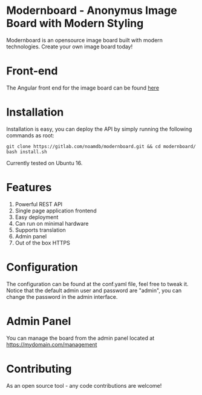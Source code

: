 # Modernboard - Anonymus Image Board with Modern Styling 
Modernboard is an opensource image board built with modern technologies.
Create your own image board today!

# Front-end
The Angular front end for the image board can be found [here](https://github.com/noamdb/modernboard-ui) 

# Installation
Installation is easy, you can deploy the API by simply running the following commands as root: 
```
git clone https://gitlab.com/noamdb/modernboard.git && cd modernboard/
bash install.sh
```

Currently tested on Ubuntu 16.

# Features
1. Powerful REST API
2. Single page application frontend
3. Easy deployment
4. Can run on minimal hardware
5. Supports translation
6. Admin panel
7. Out of the box HTTPS


# Configuration
The configuration can be found at the conf.yaml file, feel free to tweak it.
Notice that the default admin user and password are "admin", you can change the password
in the admin interface.

# Admin Panel
You can manage the board from the admin panel located at https://mydomain.com/management

# Contributing
As an open source tool - any code contributions are welcome!
